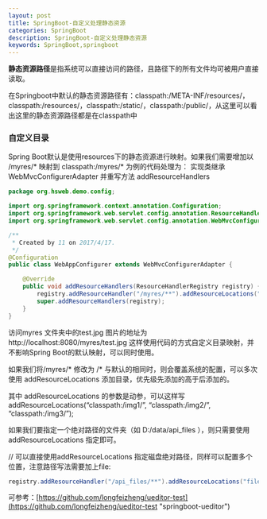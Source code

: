 ```yaml
---
layout: post
title: SpringBoot-自定义处理静态资源
categories: SpringBoot
description: SpringBoot-自定义处理静态资源
keywords: SpringBoot,springboot
---
```


**静态资源路径**是指系统可以直接访问的路径，且路径下的所有文件均可被用户直接读取。

在Springboot中默认的静态资源路径有：classpath:/META-INF/resources/，classpath:/resources/，classpath:/static/，classpath:/public/，从这里可以看出这里的静态资源路径都是在classpath中


### 自定义目录

Spring Boot默认是使用resources下的静态资源进行映射。如果我们需要增加以 /myres/* 映射到 classpath:/myres/* 为例的代码处理为： 
实现类继承 WebMvcConfigurerAdapter 并重写方法 addResourceHandlers 

```java
package org.hsweb.demo.config;

import org.springframework.context.annotation.Configuration;
import org.springframework.web.servlet.config.annotation.ResourceHandlerRegistry;
import org.springframework.web.servlet.config.annotation.WebMvcConfigurerAdapter;

/**
 * Created by 11 on 2017/4/17.
 */
@Configuration
public class WebAppConfigurer extends WebMvcConfigurerAdapter {

    @Override
    public void addResourceHandlers(ResourceHandlerRegistry registry) {
        registry.addResourceHandler("/myres/**").addResourceLocations("classpath:/myres/");
        super.addResourceHandlers(registry);
    }
}

```


访问myres 文件夹中的test.jpg 图片的地址为 http://localhost:8080/myres/test.jpg 
这样使用代码的方式自定义目录映射，并不影响Spring Boot的默认映射，可以同时使用。

如果我们将/myres/* 修改为 /* 与默认的相同时，则会覆盖系统的配置，可以多次使用 addResourceLocations 添加目录，优先级先添加的高于后添加的。

其中 addResourceLocations 的参数是动参，可以这样写 addResourceLocations(“classpath:/img1/”, “classpath:/img2/”, “classpath:/img3/”);

如果我们要指定一个绝对路径的文件夹（如 D:/data/api_files ），则只需要使用 addResourceLocations 指定即可。

// 可以直接使用addResourceLocations 指定磁盘绝对路径，同样可以配置多个位置，注意路径写法需要加上file:
```java
registry.addResourceHandler("/api_files/**").addResourceLocations("file:D:/data/api_files");
```

可参考：[https://github.com/longfeizheng/ueditor-test](https://github.com/longfeizheng/ueditor-test "springboot-ueditor")
